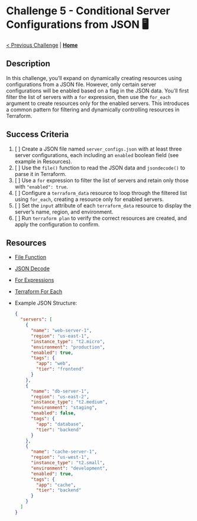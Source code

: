 # Challenge 5 - Conditional Server Configurations from JSON 🖥️

[< Previous Challenge](./challenge4.md) | **[Home](./introduction.md)**

## Description

In this challenge, you’ll expand on dynamically creating resources using configurations from a JSON file. However, only certain server configurations will be enabled based on a flag in the JSON data. You’ll first filter the list of servers with a `for` expression, then use the `for_each` argument to create resources only for the enabled servers. This introduces a common pattern for filtering and dynamically controlling resources in Terraform.

## Success Criteria

1. [ ] Create a JSON file named `server_configs.json` with at least three server configurations, each including an `enabled` boolean field (see example in Resources).
2. [ ] Use the `file()` function to read the JSON data and `jsondecode()` to parse it in Terraform.
3. [ ] Use a `for` expression to filter the list of servers and retain only those with `"enabled": true`.
4. [ ] Configure a `terraform_data` resource to loop through the filtered list using `for_each`, creating a resource only for enabled servers.
5. [ ] Set the `input` attribute of each `terraform_data` resource to display the server’s name, region, and environment.
6. [ ] Run `terraform plan` to verify the correct resources are created, and apply the configuration to confirm.

## Resources

- [File Function](https://developer.hashicorp.com/terraform/language/functions/file)
- [JSON Decode](https://developer.hashicorp.com/terraform/language/functions/jsondecode)
- [For Expressions](https://developer.hashicorp.com/terraform/language/expressions/for)
- [Terraform For Each](https://developer.hashicorp.com/terraform/language/meta-arguments/for_each)
- Example JSON Structure:

    ```json
    {
      "servers": [
        {
          "name": "web-server-1",
          "region": "us-east-1",
          "instance_type": "t2.micro",
          "environment": "production",
          "enabled": true,
          "tags": {
            "app": "web",
            "tier": "frontend"
          }
        },
        {
          "name": "db-server-1",
          "region": "us-east-2",
          "instance_type": "t2.medium",
          "environment": "staging",
          "enabled": false,
          "tags": {
            "app": "database",
            "tier": "backend"
          }
        },
        {
          "name": "cache-server-1",
          "region": "us-west-1",
          "instance_type": "t2.small",
          "environment": "development",
          "enabled": true,
          "tags": {
            "app": "cache",
            "tier": "backend"
          }
        }
      ]
    }
    ```
